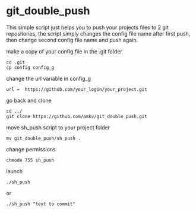 # git_double_push

This simple script just helps you to push your projects files to 2 git repositories, 
the script simply changes the config file name after first push, then change second config file name and push again.

make a copy of your config file in the .git folder
```
cd .git
cp config config_g
```

change the url variable in config_g
```
url =  https://github.com/your_login/your_project.git
```
go back and clone

```
cd ../
git clone https://github.com/amkv/git_double_push.git
```

move sh_push script to your project folder
```
mv git_double_push/sh_push .
```
change permissions
```
chmode 755 sh_push
```
launch
```
./sh_push
```
or

```
./sh_push "text to commit"
```
